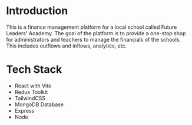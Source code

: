 # Introduction

This is a finance management platform for a local school called Future Leaders' Academy. The goal of the platform is to provide a one-stop shop for administrators and teachers to manage the financials of the schools. This includes outflows and inflows, analytics, etc.

# Tech Stack

- React with Vite
- Redux Toolkit
- TailwindCSS
- MongoDB Database
- Express
- Node
